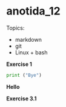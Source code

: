 # anotida_12

Topics:
 * markdown
 * git
 * Linux + bash

**Exercise 1**

```python 
print ("Bye")
```

**Hello**

**Exercise 3.1**